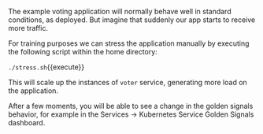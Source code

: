 The example voting application will normally behave well in standard conditions, as deployed. But imagine that suddenly our app starts to receive more traffic.

For training purposes we can stress the application manually by executing the following script within the home directory:

`./stress.sh`{{execute}}

This will scale up the instances of `voter` service, generating more load on the application.

After a few moments, you will be able to see a change in the golden signals behavior, for example in the Services -> Kubernetes Service Golden Signals dashboard.